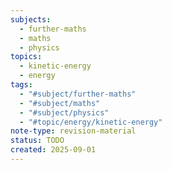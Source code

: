 ```yaml
---
subjects:
  - further-maths
  - maths
  - physics
topics:
  - kinetic-energy
  - energy
tags:
  - "#subject/further-maths"
  - "#subject/maths"
  - "#subject/physics"
  - "#topic/energy/kinetic-energy"
note-type: revision-material
status: TODO
created: 2025-09-01
---
```

